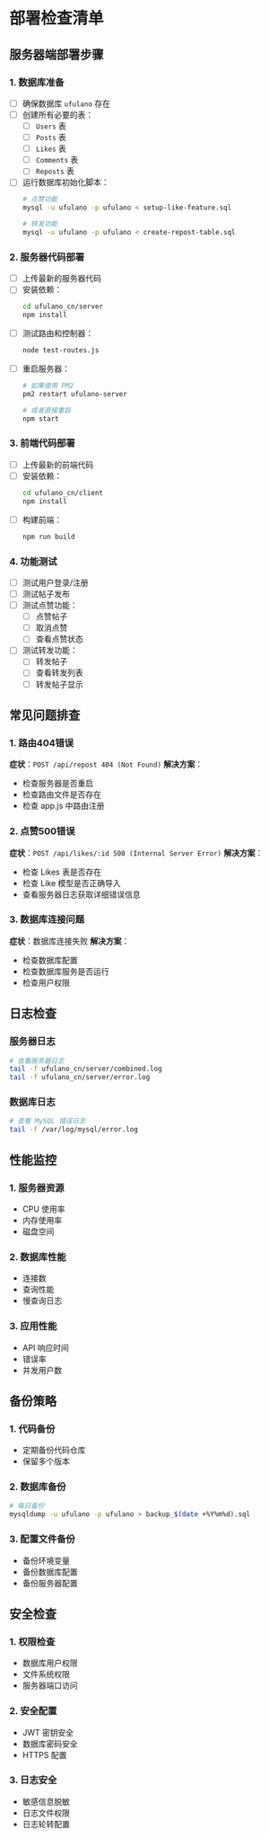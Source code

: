 # 部署检查清单

## 服务器端部署步骤

### 1. 数据库准备
- [ ] 确保数据库 `ufulano` 存在
- [ ] 创建所有必要的表：
  - [ ] `Users` 表
  - [ ] `Posts` 表  
  - [ ] `Likes` 表
  - [ ] `Comments` 表
  - [ ] `Reposts` 表
- [ ] 运行数据库初始化脚本：
  ```bash
  # 点赞功能
  mysql -u ufulano -p ufulano < setup-like-feature.sql
  
  # 转发功能  
  mysql -u ufulano -p ufulano < create-repost-table.sql
  ```

### 2. 服务器代码部署
- [ ] 上传最新的服务器代码
- [ ] 安装依赖：
  ```bash
  cd ufulano_cn/server
  npm install
  ```
- [ ] 测试路由和控制器：
  ```bash
  node test-routes.js
  ```
- [ ] 重启服务器：
  ```bash
  # 如果使用 PM2
  pm2 restart ufulano-server
  
  # 或者直接重启
  npm start
  ```

### 3. 前端代码部署
- [ ] 上传最新的前端代码
- [ ] 安装依赖：
  ```bash
  cd ufulano_cn/client
  npm install
  ```
- [ ] 构建前端：
  ```bash
  npm run build
  ```

### 4. 功能测试
- [ ] 测试用户登录/注册
- [ ] 测试帖子发布
- [ ] 测试点赞功能：
  - [ ] 点赞帖子
  - [ ] 取消点赞
  - [ ] 查看点赞状态
- [ ] 测试转发功能：
  - [ ] 转发帖子
  - [ ] 查看转发列表
  - [ ] 转发帖子显示

## 常见问题排查

### 1. 路由404错误
**症状**：`POST /api/repost 404 (Not Found)`
**解决方案**：
- 检查服务器是否重启
- 检查路由文件是否存在
- 检查 app.js 中路由注册

### 2. 点赞500错误
**症状**：`POST /api/likes/:id 500 (Internal Server Error)`
**解决方案**：
- 检查 Likes 表是否存在
- 检查 Like 模型是否正确导入
- 查看服务器日志获取详细错误信息

### 3. 数据库连接问题
**症状**：数据库连接失败
**解决方案**：
- 检查数据库配置
- 检查数据库服务是否运行
- 检查用户权限

## 日志检查

### 服务器日志
```bash
# 查看服务器日志
tail -f ufulano_cn/server/combined.log
tail -f ufulano_cn/server/error.log
```

### 数据库日志
```bash
# 查看 MySQL 错误日志
tail -f /var/log/mysql/error.log
```

## 性能监控

### 1. 服务器资源
- CPU 使用率
- 内存使用率
- 磁盘空间

### 2. 数据库性能
- 连接数
- 查询性能
- 慢查询日志

### 3. 应用性能
- API 响应时间
- 错误率
- 并发用户数

## 备份策略

### 1. 代码备份
- 定期备份代码仓库
- 保留多个版本

### 2. 数据库备份
```bash
# 每日备份
mysqldump -u ufulano -p ufulano > backup_$(date +%Y%m%d).sql
```

### 3. 配置文件备份
- 备份环境变量
- 备份数据库配置
- 备份服务器配置

## 安全检查

### 1. 权限检查
- 数据库用户权限
- 文件系统权限
- 服务器端口访问

### 2. 安全配置
- JWT 密钥安全
- 数据库密码安全
- HTTPS 配置

### 3. 日志安全
- 敏感信息脱敏
- 日志文件权限
- 日志轮转配置

